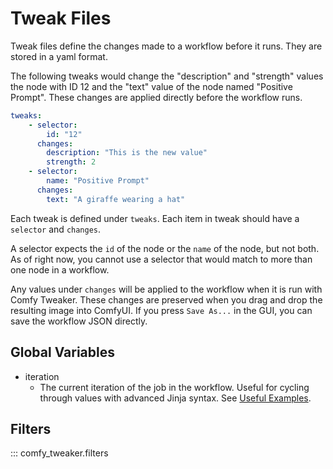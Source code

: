 # Tweak Files

Tweak files define the changes made to a workflow before it runs. They are stored in a yaml format.

The following tweaks would change the "description" and "strength" values the node with ID 12 and the "text" value of the node named "Positive Prompt". These changes are applied directly before the workflow runs.
```yaml
tweaks:
    - selector:
        id: "12"
      changes:
        description: "This is the new value"
        strength: 2
    - selector:
        name: "Positive Prompt"
      changes:
        text: "A giraffe wearing a hat"
```

Each tweak is defined under `tweaks`. Each item in tweak should have a `selector` and `changes`.

A selector expects the `id` of the node or the `name` of the node, but not both. As of right now, you cannot use a selector that would match to more than one node in a workflow.

Any values under `changes` will be applied to the workflow when it is run with Comfy Tweaker. These changes are preserved when you drag and drop the resulting image into ComfyUI. If you press `Save As...` in the GUI, you can save the workflow JSON directly.

## Global Variables
 - iteration
    - The current iteration of the job in the workflow. Useful for cycling through values with advanced Jinja syntax. See [Useful Examples](../useful_examples.md).

## Filters
::: comfy_tweaker.filters